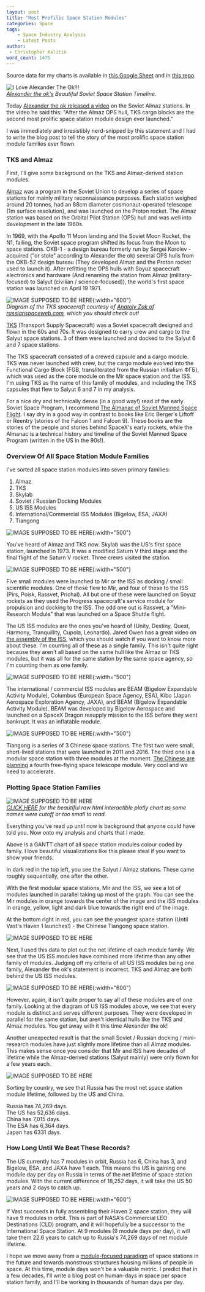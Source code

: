 ```yaml
---
layout: post
title: "Most Profilic Space Station Modules"
categories: Space
tags:
    - Space Industry Analysis
    - Latest Posts
author:
 - Christopher Kalitin
word_count: 1475
---
```

<head>
    <meta property="og:image" content="{{site.url}}/assets/images/most-profilic-modules/Alexander-The-Ok-July-11-2025-Soviet-Stations.jpg">
</head>

Source data for my charts is available in [this Google Sheet](https://docs.google.com/spreadsheets/d/1kqzgV7y3OS3aHCWXOCRws8F3FelriOv0EHpb7aWZqFw/edit?usp=sharing) and in [this repo](https://github.com/CKalitin/UBC-Solar-Leads-Gantt/tree/master/station-modules-gantt).

![I Love Alexander The Ok!!!](/assets/images/most-profilic-modules/Alexander-The-Ok-July-11-2025-Soviet-Stations.jpg)  
<i>[Alexander the ok's](https://youtu.be/e-n_V5iEwAs?si=8psyaMOoXeRRNlI4&t=765) Beautiful Soviet Space Station Timeline.</i>

Today [Alexander the ok released a video](https://youtu.be/e-n_V5iEwAs?si=8psyaMOoXeRRNlI4&t=765) on the Soviet Almaz stations. In the video he said this: "After the Almaz OPS hull, TKS cargo blocks are the second most prolific space station module design ever launched."

I was immediately and irresistibly nerd-snipped by this statement and I had to write the blog post to tell the story of the most prolific space station module families ever flown.

### <b>TKS and Almaz</b>

First, I'll give some background on the TKS and Almaz-derived station modules.

[Almaz](https://en.wikipedia.org/wiki/Almaz) was a program in the Soviet Union to develop a series of space stations for mainly military reconnaissance purposes. Each station weighed around 20 tonnes, had an 88cm diameter cosmonaut-operated telescope (1m surface resolution), and was launched on the Proton rocket. The Almaz station was based on the Orbital Pilot Station (OPS) hull and was well into development in the late 1960s.

In 1969, with the Apollo 11 Moon landing and the Soviet Moon Rocket, the N1, failing, the Soviet space program shifted its focus from the Moon to space stations. OKB-1 - a design bureau formerly run by Sergei Korolev - acquired ("or stole" according to Alexander the ok) several OPS hulls from the OKB-52 design bureau (They developed Almaz and the Proton rocket used to launch it). After refitting the OPS hulls with Soyuz spacecraft electronics and hardware (And renaming the station from Almaz (military-focused) to Salyut (civilian / science-focused)), the world's first space station was launched on April 19 1971.

![IMAGE SUPPOSED TO BE HERE](/assets/images/most-profilic-modules/TKS.jpg){:width="600"}  
<i>Diagram of the TKS spacecraft courtesy of [Anatoly Zak of russianspaceweb.com](https://www.russianspaceweb.com/zak.html), which you should check out!</i>

[TKS](https://en.wikipedia.org/wiki/TKS_(spacecraft)) (Transport Supply Spacecraft) was a Soviet spacecraft designed and flown in the 60s and 70s. It was designed to carry crew and cargo to the Salyut space stations. 3 of them were launched and docked to the Salyut 6 and 7 space stations. 

The TKS spacecraft consisted of a crewed capsule and a cargo module. TKS was never launched with crew, but the cargo module evolved into the Functional Cargo Block (FGB, transliterated from the Russian initialism ФГБ), which was used as the core module on the Mir space station and the ISS. I'm using TKS as the name of this family of modules, and including the TKS capsules that flew to Salyut 6 and 7 in my analysis.

For a nice dry and technically dense (in a good way!) read of the early Soviet Space Program, I recommend [The Almanac of Soviet Manned Space Flight](https://docs.google.com/document/d/1MJaXoLswP8IegvzsJdArlFuYwsspXGSQ3GUpiHz7nvM/edit?usp=sharing). I say dry in a good way in contrast to books like Eric Berger's Liftoff or Reentry (stories of the Falcon 1 and Falcon 9). These books are the stories of the people and stories behind SpaceX's early rockets, while the Almanac is a technical history and timeline of the Soviet Manned Space Program (written in the US in the 90s!).

### <b>Overview Of All Space Station Module Families</b>

I've sorted all space station modules into seven primary families:  
1. Almaz
2. TKS
3. Skylab
4. Soviet / Russian Docking Modules
5. US ISS Modules
6. International/Commercial ISS Modules (Bigelow, ESA, JAXA)
7. Tiangong

![IMAGE SUPPOSED TO BE HERE](/assets/images/most-profilic-modules/Skylab.jpg){:width="500"}

You've heard of Almaz and TKS now. Skylab was the US's first space station, launched in 1973. It was a modified Saturn V third stage and the final flight of the Saturn V rocket. Three crews visited the station.

![IMAGE SUPPOSED TO BE HERE](/assets/images/most-profilic-modules/Prichal.png){:width="500"}

Five small modules were launched to Mir or the ISS as docking / small scientific modules. One of these flew to Mir, and four of these to the ISS (Pirs, Poisk, Rassvet, Prichal). All but one of these were launched on Soyuz rockets as they used the Progress spacecraft's service module for propulsion and docking to the ISS. The odd one out is Rassvet, a "Mini-Research Module" that was launched on a Space Shuttle flight.

The US ISS modules are the ones you've heard of (Unity, Destiny, Quest, Harmony, Tranquillity, Cupola, Leonardo). Jared Owen has a great video on [the assembly of the ISS](https://www.youtube.com/watch?v=FhKOuxhGlmI), which you should watch if you want to know more about these. I'm counting all of these as a single family. This isn't quite right because they aren't all based on the same hull like the Almaz or TKS modules, but it was all for the same station by the same space agency, so I'm counting them as one family.

![IMAGE SUPPOSED TO BE HERE](/assets/images/most-profilic-modules/BEAM.jpg){:width="500"}

The international / commercial ISS modules are BEAM (Bigelow Expandable Activity Module), Columbus (European Space Agency, ESA), Kibo (Japan Aerospace Exploration Agency, JAXA), and BEAM (Bigelow Expandable Activity Module). BEAM was developed by Bigelow Aerospace and launched on a SpaceX Dragon resupply mission to the ISS before they went bankrupt. It was an inflatable module.

![IMAGE SUPPOSED TO BE HERE](/assets/images/most-profilic-modules/Tiangong.jpg){:width="500"}

Tiangong is a series of 3 Chinese space stations. The first two were small, short-lived stations that were launched in 2011 and 2016. The third one is a modular space station with three modules at the moment. [The Chinese are planning](https://www.space.com/china-expand-upgrade-tiangong-space-station) a fourth free-flying space telescope module. Very cool and we need to accelerate.

### <b>Plotting Space Station Families</b>

![IMAGE SUPPOSED TO BE HERE](/assets/images/most-profilic-modules/station_modules_gantt_chart_4k.png)  
<i>[CLICK HERE](/assets/images/most-profilic-modules/station_modules_gantt_chart_1080p.html) for the beautiful raw html interactible plotly chart as some names were cutoff or too small to read.</i>

Everything you've read up until now is background that anyone could have told you. Now onto my analysis and charts that I made.

Above is a GANTT chart of all space station modules colour coded by family. I love beautiful visualizations like this please steal if you want to show your friends.

In dark red in the top left, you see the Salyut / Almaz stations. These came roughly sequentially, one after the other. 

With the first modular space stations, Mir and the ISS, we see a lot of modules launched in parallel taking up most of the graph. You can see the Mir modules in orange towards the center of the image and the ISS modules in orange, yellow, light and dark blue towards the right end of the image.

At the bottom right in red, you can see the youngest space station (Until Vast's Haven 1 launches!) - the Chinese Tiangong space station.

![IMAGE SUPPOSED TO BE HERE](/assets/images/most-profilic-modules/Net%20Lifetime%20(days)%20vs.%20Station%20Module%20Family.png)  

Next, I used this data to plot out the net lifetime of each module family. We see that the US ISS modules have combined more lifetime than any other family of modules. Judging off my criteria of all US ISS modules being one family, Alexander the ok's statement is incorrect. TKS and Almaz are both behind the US ISS modules.

![IMAGE SUPPOSED TO BE HERE](/assets/images/most-profilic-modules/ISS-US-Segment.jpg){:width="600"}

However, again, it isn't quite proper to say all of these modules are of one family. Looking at the diagram of US ISS modules above, we see that every module is distinct and serves different purposes. They were developed in parallel for the same station, but aren't identical hulls like the TKS and Almaz modules. You get away with it this time Alexander the ok!

Another unexpected result is that the small Soviet / Russian docking / mini-research modules have just slightly more lifetime than all Almaz modules. This makes sense once you consider that Mir and ISS have decades of lifetime while the Almaz-derived stations (Salyut mainly) were only flown for a few years each.

![IMAGE SUPPOSED TO BE HERE](/assets/images/most-profilic-modules/Net%20Lifetime%20(days)%20vs.%20Station%20Module%20Country.png)  

Sorting by country, we see that Russia has the most net space station module lifetime, followed by the US and China.

Russia has 74,269 days.  
The US has 52,636 days.  
China has 7,015 days.  
The ESA has 6,364 days.  
Japan has 6331 days.  

### <b>How Long Until We Beat These Records?</b>

The US currently has 7 modules in orbit, Russia has 6, China has 3, and Bigelow, ESA, and JAXA have 1 each. This means the US is gaining one module day per day on Russia in terms of the net lifetime of space station modules. With the current difference of 18,252 days, it will take the US 50 years and 2 days to catch up.

![IMAGE SUPPOSED TO BE HERE](/assets/images/most-profilic-modules/Vast-Haven-2.jpg){:width="600"}

If Vast succeeds in fully assembling their Haven 2 space station, they will have 9 modules in orbit. This is part of NASA's Commercial LEO Destinations (CLD) program, and it will hopefully be a successor to the International Space Station. At 9 modules (9 module days per day), it will take them 22.6 years to catch up to Russia's 74,269 days of net module lifetime.

I hope we move away from a [module-focused paradigm](https://caseyhandmer.wordpress.com/2019/06/26/are-modular-space-stations-cost-effective/) of space stations in the future and towards monstrous structures housing millions of people in space. At this time, module days won't be a valuable metric. I predict that in a few decades, I'll write a blog post on human-days in space per space station family, and I'll be working in thousands of human days per day.